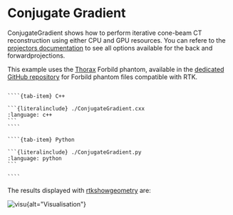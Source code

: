 #   Conjugate Gradient

ConjugateGradient shows how to perform iterative cone-beam CT reconstruction using either CPU and GPU resources.
You can refere to the [projectors documentation](https://docs.openrtk.org/en/latest/documentation/docs/Projectors.html) to see all options available for the back and forwardprojections.

This example uses the [Thorax](https://raw.githubusercontent.com/RTKConsortium/Forbild/refs/heads/main/Thorax) Forbild phantom, available in the [dedicated GitHub repository](https://github.com/RTKConsortium/Forbild) for Forbild phantom files compatible with RTK.

`````{tab-set}

````{tab-item} C++

```{literalinclude} ./ConjugateGradient.cxx
:language: c++
```
````

````{tab-item} Python

```{literalinclude} ./ConjugateGradient.py
:language: python
```

````
`````

The results displayed with [rtkshowgeometry](../../applications/rtkshowgeometry/README.md) are:

![visu](../../documentation/docs/ExternalData/Thorax-visualisation.png){alt="Visualisation"}
